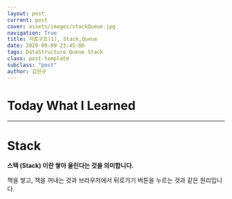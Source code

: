 ```yaml
---
layout: post
current: post
cover: assets/images/stackQueue.jpg
navigation: True
title: 자료구조(1), Stack,Queue
date: 2020-09-09 23:45:00
tags: DataStructure Queue Stack
class: post-template
subclass: "post"
author: 김현규
---
```


# Today What I Learned

<hr>

# Stack

**스택 (Stack) 이란 쌓아 올린다는 것을 의미합니다.**

책을 쌓고, 책을 꺼내는 것과 브라우저에서 뒤로가기 버튼을 누르는 것과 같은 원리입니다.
